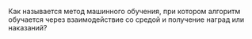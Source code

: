 Как называется метод машинного обучения, при котором алгоритм обучается через взаимодействие со&nbsp;средой и&nbsp;получение наград или наказаний?